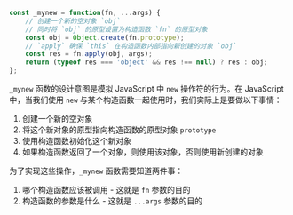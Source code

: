 ```JavaScript
const _mynew = function(fn, ...args) {
	// 创建一个新的空对象 `obj`
	// 同时将 `obj` 的原型设置为构造函数 `fn` 的原型对象
    const obj = Object.create(fn.prototype);
	// `apply` 确保 `this` 在构造函数内部指向新创建的对象 `obj`
    const res = fn.apply(obj, args);
    return (typeof res === 'object' && res !== null) ? res : obj;
};
```

`_mynew` 函数的设计意图是模拟 JavaScript 中 `new` 操作符的行为。在 JavaScript 中，当我们使用 `new` 与某个构造函数一起使用时，我们实际上是要做以下事情：

1. 创建一个新的空对象
2. 将这个新对象的原型指向构造函数的原型对象 `prototype`
3. 使用构造函数初始化这个新对象
4. 如果构造函数返回了一个对象，则使用该对象，否则使用新创建的对象

为了实现这些操作，`_mynew` 函数需要知道两件事：

1. 哪个构造函数应该被调用 - 这就是 `fn` 参数的目的
2. 构造函数的参数是什么 - 这就是 `...args` 参数的目的

